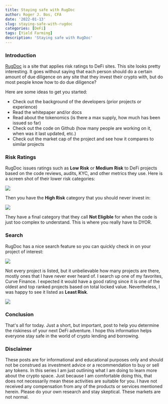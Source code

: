```yaml
---
title: Staying safe with RugDoc
author: Roger J. Bos, CFA
date: '2022-01-13'
slug: staying-safe-with-rugdoc
categories: [DeFi]
tags: [Yield Farming]
description: 'Staying safe with RugDoc'
---
```


### Introduction ###

[RugDoc](https://rugdoc.io/) is a site that applies risk ratings to DeFi sites.  This site looks pretty interesting.  It goes without saying that each person should do a certain amount of due diligence on any site that they invest their crypto with, but do most people know how to do due diligence?

Here are some ideas to get you started:

* Check out the background of the developers (prior projects or experience)
* Read the whitepaper and/or docs
* Read about the tokenomics (is there a max supply, how much has been issued so far)
* Check out the code on Github (how many people are working on it, when was it last updated, etc.)
* Check out the market cap of the project and see how it compares to similar projects

### Risk Ratings ###

RugDoc issues ratings such as __Low Risk__ or __Medium Risk__ to DeFi projects based on the code reviews, audits, KYC, and other metrics they use.  Here is a screen shot of their lower risk categories:

![](/img/rugdoc_low_risk.png)

Then you have the __High Risk__ category that you should never invest in:

![](/img/rugdoc_high_risk.png)

They have a final category that they call __Not Eligible__ for when the code is just too complex to understand.  This is where you really have to DYOR.

### Search ###

RugDoc has a nice search feature so you can quickly check in on your project of interest:

![](/img/rugdoc_search.png)

Not every project is listed, but it unbelievable how many projects are there, mostly ones that I have never ever heard of.  I search up one of my favorites, Curve Finance.  I expected it would have a good rating since it is one of the oldest and top ranked projects based on total locked value.  Nevertheless, I was happy to see it listed as __Least Risk__. 

![](/img/rugdoc_curve.png)

### Conclusion ###

That's all for today.  Just a short, but important, post to help you determine the riskiness of your next DeFi adventure.  I hope this information helps everyone stay safe in the world of crypto lending and borrowing.

### Disclaimer ###

These posts are for informational and educational purposes only and should not be construed as investment advice or a recommendation to buy or sell any tokens.  In this series I am just outlining what I am doing to learn more about the crypto space.  Just because I am comfortable doing this, that does not necessarily mean these activities are suitable for you.  I have not received any compensation from any of the products or services mentioned herein.  Please do your own research and stay skeptical.  These markets are not normal.
